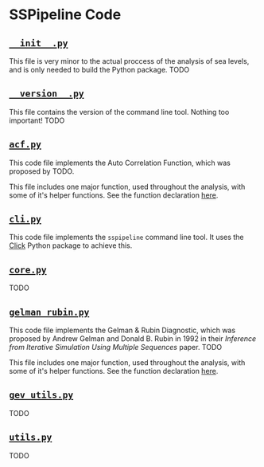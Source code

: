# SSPipeline Code

## [`__init__.py`](__init__.py)

This file is very minor to the actual proccess of the analysis of sea levels, and is only needed to build the Python package. TODO

## [`__version__.py`](__version__.py)

This file contains the version of the command line tool. Nothing too important! TODO

## [`acf.py`](acf.py)

This code file implements the Auto Correlation Function, which was proposed by TODO.

This file includes one major function, used throughout the analysis, with some of it's helper functions. See the function declaration [here](https://github.com/MUSSLES/sspipeline/blob/master/sspipeline/acf.py#L51%23L95).

## [`cli.py`](cli.py)

This code file implements the `sspipeline` command line tool. It uses the [Click](http://click.pocoo.org/) Python package to achieve this.

## [`core.py`](core.py)

TODO

## [`gelman_rubin.py`](gelman_rubin.py)

This code file implements the Gelman & Rubin Diagnostic, which was proposed by Andrew Gelman and Donald B. Rubin in 1992  in their *Inference from Iterative Simulation Using Multiple Sequences* paper. TODO

This file includes one major function, used throughout the analysis, with some of it's helper functions. See the function declaration [here](https://github.com/MUSSLES/sspipeline/blob/master/sspipeline/gelman_rubin.py#L96%23L161).

## [`gev_utils.py`](gev_utils.py)

TODO

## [`utils.py`](utils.py)

TODO